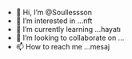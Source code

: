- 👋 Hi, I’m @Soullessson
- 👀 I’m interested in ...nft
- 🌱 I’m currently learning ...hayatı
- 💞️ I’m looking to collaborate on ...
- 📫 How to reach me ...mesaj

<!---
Soullessson/Soullessson is a ✨ special ✨ repository because its `README.md` (this file) appears on your GitHub profile.
You can click the Preview link to take a look at your changes.
--->
